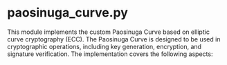 # paosinuga_curve.py
This module implements the custom Paosinuga Curve based on elliptic curve cryptography (ECC). The Paosinuga Curve is designed to be used in cryptographic operations, including key generation, encryption, and signature verification. The implementation covers the following aspects:
